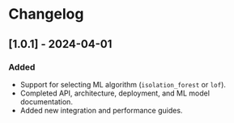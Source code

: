 # Changelog

## [1.0.1] - 2024-04-01
### Added
- Support for selecting ML algorithm (`isolation_forest` or `lof`).
- Completed API, architecture, deployment, and ML model documentation.
- Added new integration and performance guides.
